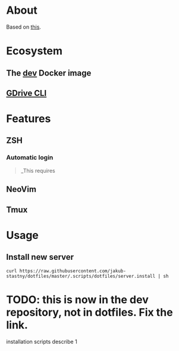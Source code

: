 # About

Based on [this](https://developer.atlassian.com/blog/2016/02/best-way-to-store-dotfiles-git-bare-repo/).

# Ecosystem

## The [dev](https://github.com/jakub-stastny/dev) Docker image

## [GDrive CLI](https://github.com/jakub-stastny/gdrive-cli)

# Features

## ZSH

### Automatic login

> _This requires

## NeoVim

## Tmux

# Usage

## Install new server

`curl https://raw.githubusercontent.com/jakub-stastny/dotfiles/master/.scripts/dotfiles/server.install | sh`
# TODO: this is now in the dev repository, not in dotfiles. Fix the link.

installation scripts describe
1
